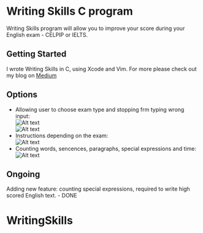 # Writing Skills C program

Writing Skills program will allow you to improve your score during your English exam - CELPIP or IELTS.

## Getting Started

I wrote Writing Skills in C, using Xcode and Vim.
For more please check out my blog on [Medium](https://medium.com/@aleksandrakorolczuk/writing-skills-simple-c-program-92d73cf0ffd6) 

## Options
* Allowing user to choose exam type and stopping frm typing wrong input: <br />
![Alt text](https://cdn-images-1.medium.com/max/800/1*lmMxZ6XcErPeCzteSCNh2Q.png)  <br />
![Alt text](https://cdn-images-1.medium.com/max/800/1*Y1CXEufQjjvnx0gFP8nBHA.png)  <br />
* Instructions depending on the exam: <br />
![Alt text](https://cdn-images-1.medium.com/max/800/1*pnXe3_SlzGgM-5F99Qi33g.png) <br />
* Counting words, sencences, paragraphs, special expressions and time: <br />
![Alt text](https://cdn-images-1.medium.com/max/800/1*Y7w-J4QBiCTAr8spk-SMUw.png) <br />
## Ongoing 
Adding new feature: counting special expressions, required to write high scored English text. - DONE 
# WritingSkills
